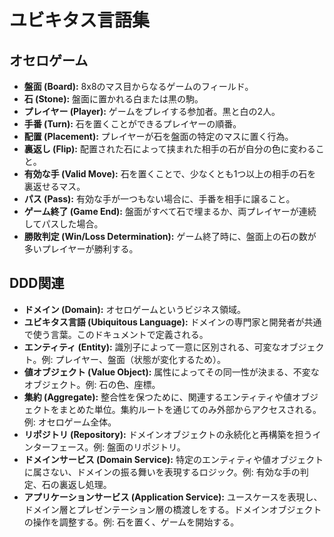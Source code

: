 # ユビキタス言語集

## オセロゲーム

*   **盤面 (Board):** 8x8のマス目からなるゲームのフィールド。
*   **石 (Stone):** 盤面に置かれる白または黒の駒。
*   **プレイヤー (Player):** ゲームをプレイする参加者。黒と白の2人。
*   **手番 (Turn):** 石を置くことができるプレイヤーの順番。
*   **配置 (Placement):** プレイヤーが石を盤面の特定のマスに置く行為。
*   **裏返し (Flip):** 配置された石によって挟まれた相手の石が自分の色に変わること。
*   **有効な手 (Valid Move):** 石を置くことで、少なくとも1つ以上の相手の石を裏返せるマス。
*   **パス (Pass):** 有効な手が一つもない場合に、手番を相手に譲ること。
*   **ゲーム終了 (Game End):** 盤面がすべて石で埋まるか、両プレイヤーが連続してパスした場合。
*   **勝敗判定 (Win/Loss Determination):** ゲーム終了時に、盤面上の石の数が多いプレイヤーが勝利する。

## DDD関連

*   **ドメイン (Domain):** オセロゲームというビジネス領域。
*   **ユビキタス言語 (Ubiquitous Language):** ドメインの専門家と開発者が共通で使う言葉。このドキュメントで定義される。
*   **エンティティ (Entity):** 識別子によって一意に区別される、可変なオブジェクト。例: プレイヤー、盤面（状態が変化するため）。
*   **値オブジェクト (Value Object):** 属性によってその同一性が決まる、不変なオブジェクト。例: 石の色、座標。
*   **集約 (Aggregate):** 整合性を保つために、関連するエンティティや値オブジェクトをまとめた単位。集約ルートを通じてのみ外部からアクセスされる。例: オセロゲーム全体。
*   **リポジトリ (Repository):** ドメインオブジェクトの永続化と再構築を担うインターフェース。例: 盤面のリポジトリ。
*   **ドメインサービス (Domain Service):** 特定のエンティティや値オブジェクトに属さない、ドメインの振る舞いを表現するロジック。例: 有効な手の判定、石の裏返し処理。
*   **アプリケーションサービス (Application Service):** ユースケースを表現し、ドメイン層とプレゼンテーション層の橋渡しをする。ドメインオブジェクトの操作を調整する。例: 石を置く、ゲームを開始する。
